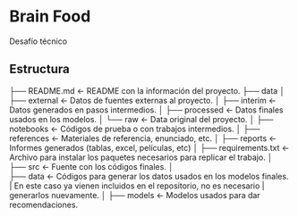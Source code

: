# Brain Food
Desafío técnico

## Estructura

├── README.md          <- README con la información del proyecto.
├── data
│   ├── external       <- Datos de fuentes externas al proyecto.
│   ├── interim        <- Datos generados en pasos intermedios.
│   ├── processed      <- Datos finales usados en los modelos.
│   └── raw            <- Data original del proyecto.
│
├── notebooks          <- Códigos de prueba o con trabajos intermedios.
│
├── references         <- Materiales de referencia, enunciado, etc.
│
├── reports            <- Informes generados (tablas, excel, películas, etc)
│
├── requirements.txt   <- Archivo para instalar los paquetes necesarios para replicar el trabajo.
│
├── src                <- Fuente con los códigos finales.
    │   
    ├── data           <- Códigos para generar los datos usados en los modelos finales.
    |                     En este caso ya vienen incluidos en el repositorio, no es necesario
    |                     generarlos nuevamente.
    │
    ├── models         <- Modelos usados para dar recomendaciones.
    
